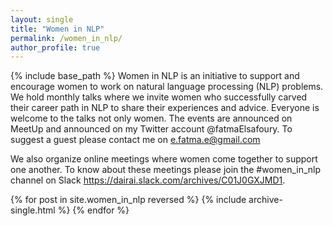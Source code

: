 ```yaml
---
layout: single
title: "Women in NLP"
permalink: /women_in_nlp/
author_profile: true
---
```

{% include base_path %}
Women in NLP is an initiative to support and encourage women to work on natural language processing (NLP) problems. We hold monthly talks where we invite women who successfully carved their career path in NLP to share their experiences and advice. Everyone is welcome to the talks not only women. The events are announced on MeetUp and announced on my Twitter account @fatmaElsafoury.
To suggest a guest please contact me on e.fatma.e@gmail.com

We also organize online meetings where women come together to support one another.
To know about these meetings please join the #women_in_nlp channel on Slack https://dairai.slack.com/archives/C01J0GXJMD1.

{% for post in site.women_in_nlp reversed %}
{% include archive-single.html %}
{% endfor %}
